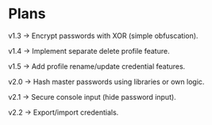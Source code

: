 
# Plans

v1.3 → Encrypt passwords with XOR (simple obfuscation).  

v1.4 → Implement separate delete profile feature.  

v1.5 → Add profile rename/update credential features.  

v2.0 → Hash master passwords using libraries or own logic.  

v2.1 → Secure console input (hide password input).  

v2.2 → Export/import credentials.  
